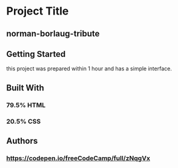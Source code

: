 # Project Title
## norman-borlaug-tribute

## Getting Started
this project was prepared within 1 hour and has a simple interface.

## Built With
### 79.5% HTML <br/>
### 20.5% CSS <br/>

## Authors
### https://codepen.io/freeCodeCamp/full/zNqgVx
